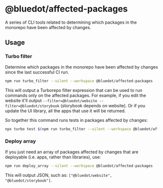 # @bluedot/affected-packages

A series of CLI tools related to determining which packages in the monorepo have been affected by changes.

## Usage

### Turbo filter

Determine which packages in the monorepo have been affected by changes since the last successful CI run.

```bash
npm run turbo_filter --silent --workspace @bluedot/affected-packages
```

This will output a Turborepo filter expression that can be used to run commands only on the affected packages. For example, if you edit the website it'll output `--filter=@bluedot/website --filter=@bluedot/storybook` (storybook depends on website). Or if you update the UI library, all the apps that use it will be returned.

So together this command runs tests in packages affected by changes:

```bash
npx turbo test $(npm run turbo_filter --silent --workspace @bluedot/affected-packages)
```

### Deploy array

If you just need an array of packages affected by changes that are deployable (i.e. apps, rather than libraries), use:

```bash
npm run deploy_array --silent --workspace @bluedot/affected-packages
```

This will output JSON, such as: `["@bluedot/website", "@bluedot/storybook"]`.
